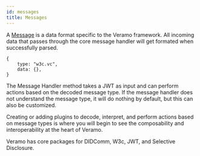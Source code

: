 ```yaml
---
id: messages
title: Messages
---
```


A [Message](/docs/api/message-handler) is a data format specific to the Veramo framework. All incoming data that passes through the core message handler will get formated when successfully parsed.

```
{
    type: "w3c.vc",
    data: {},
}

```

The Message Handler method takes a JWT as input and can perform actions based on the decoded message type. If the message handler does not understand the message type, it will do nothing by default, but this can also be customized.

Creating or adding plugins to decode, interpret, and perform actions based on message types is where you will begin to see the composability and interoperability at the heart of Veramo.

Veramo has core packages for DIDComm, W3c, JWT, and Selective Disclosure.
